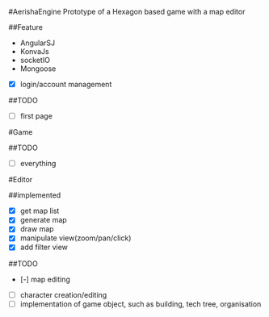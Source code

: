 #AerishaEngine
Prototype of a Hexagon based game with a map editor

##Feature
- AngularSJ
- KonvaJs
- socketIO
- Mongoose


- [x] login/account management

##TODO
- [ ] first page

#Game

##TODO
- [ ] everything

#Editor

##implemented
- [x] get map list
- [x] generate map
- [x] draw map
- [x] manipulate view(zoom/pan/click)
- [x] add filter view

##TODO
- [-] map editing
- [ ] character creation/editing
- [ ] implementation of game object, such as building, tech tree, organisation

